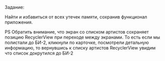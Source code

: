 Задание:

Найти и избавиться от всех утечек памяти, сохранив функционал приложения.

PS Обратить внимание, что экран со списком артистов сохраняет позицию RecyclerView при переходе между экранами. То есть если мы полистали до БИ-2, кликнули по карточке, посмотрели детальную информацию, то вернувшись к списку артистов RecyclerView увидим что список докрутился до БИ-2